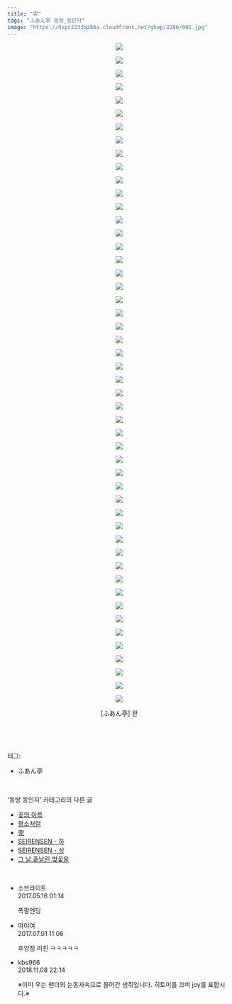 ```yaml
---
title: "完"
tags: "ふあん亭 동방_동인지"
image: "https://dxpc2233q2b6a.cloudfront.net/ghap/2286/001.jpg"
---
```

<div class="article">
<p style="text-align: center; clear: none; float: none;"><img src="{{ site.imgserver3 }}/ghap/2286/001.jpg"/></p>
<p style="text-align: center; clear: none; float: none;"><img src="{{ site.imgserver3 }}/ghap/2286/002.jpg"/></p>
<p style="text-align: center; clear: none; float: none;"><img src="{{ site.imgserver3 }}/ghap/2286/003.jpg"/></p>
<p style="text-align: center; clear: none; float: none;"><img src="{{ site.imgserver3 }}/ghap/2286/004.jpg"/></p>
<p style="text-align: center; clear: none; float: none;"><img src="{{ site.imgserver3 }}/ghap/2286/005.jpg"/></p>
<p style="text-align: center; clear: none; float: none;"><img src="{{ site.imgserver3 }}/ghap/2286/006.jpg"/></p>
<p style="text-align: center; clear: none; float: none;"><img src="{{ site.imgserver3 }}/ghap/2286/007.jpg"/></p>
<p style="text-align: center; clear: none; float: none;"><img src="{{ site.imgserver3 }}/ghap/2286/008.jpg"/></p>
<p style="text-align: center; clear: none; float: none;"><img src="{{ site.imgserver3 }}/ghap/2286/009.jpg"/></p>
<p style="text-align: center; clear: none; float: none;"><img src="{{ site.imgserver3 }}/ghap/2286/010.jpg"/></p>
<p style="text-align: center; clear: none; float: none;"><img src="{{ site.imgserver3 }}/ghap/2286/011.jpg"/></p>
<p style="text-align: center; clear: none; float: none;"><img src="{{ site.imgserver3 }}/ghap/2286/012.jpg"/></p>
<p style="text-align: center; clear: none; float: none;"><img src="{{ site.imgserver3 }}/ghap/2286/013.jpg"/></p>
<p style="text-align: center; clear: none; float: none;"><img src="{{ site.imgserver3 }}/ghap/2286/014.jpg"/></p>
<p style="text-align: center; clear: none; float: none;"><img src="{{ site.imgserver3 }}/ghap/2286/015.jpg"/></p>
<p style="text-align: center; clear: none; float: none;"><img src="{{ site.imgserver3 }}/ghap/2286/016.jpg"/></p>
<p style="text-align: center; clear: none; float: none;"><img src="{{ site.imgserver3 }}/ghap/2286/017.jpg"/></p>
<p style="text-align: center; clear: none; float: none;"><img src="{{ site.imgserver3 }}/ghap/2286/018.jpg"/></p>
<p style="text-align: center; clear: none; float: none;"><img src="{{ site.imgserver3 }}/ghap/2286/019.jpg"/></p>
<p style="text-align: center; clear: none; float: none;"><img src="{{ site.imgserver3 }}/ghap/2286/020.jpg"/></p>
<p style="text-align: center; clear: none; float: none;"><img src="{{ site.imgserver3 }}/ghap/2286/021.jpg"/></p>
<p style="text-align: center; clear: none; float: none;"><img src="{{ site.imgserver3 }}/ghap/2286/022.jpg"/></p>
<p style="text-align: center; clear: none; float: none;"><img src="{{ site.imgserver3 }}/ghap/2286/023.jpg"/></p>
<p style="text-align: center; clear: none; float: none;"><img src="{{ site.imgserver3 }}/ghap/2286/024.jpg"/></p>
<p style="text-align: center; clear: none; float: none;"><img src="{{ site.imgserver3 }}/ghap/2286/025.jpg"/></p>
<p style="text-align: center; clear: none; float: none;"><img src="{{ site.imgserver3 }}/ghap/2286/026.jpg"/></p>
<p style="text-align: center; clear: none; float: none;"><img src="{{ site.imgserver3 }}/ghap/2286/027.jpg"/></p>
<p style="text-align: center; clear: none; float: none;"><img src="{{ site.imgserver3 }}/ghap/2286/028.jpg"/></p>
<p style="text-align: center; clear: none; float: none;"><img src="{{ site.imgserver3 }}/ghap/2286/029.jpg"/></p>
<p style="text-align: center; clear: none; float: none;"><img src="{{ site.imgserver3 }}/ghap/2286/030.jpg"/></p>
<p style="text-align: center; clear: none; float: none;"><img src="{{ site.imgserver3 }}/ghap/2286/031.jpg"/></p>
<p style="text-align: center; clear: none; float: none;"><img src="{{ site.imgserver3 }}/ghap/2286/032.jpg"/></p>
<p style="text-align: center; clear: none; float: none;"><img src="{{ site.imgserver3 }}/ghap/2286/033.jpg"/></p>
<p style="text-align: center; clear: none; float: none;"><img src="{{ site.imgserver3 }}/ghap/2286/034.jpg"/></p>
<p style="text-align: center; clear: none; float: none;"><img src="{{ site.imgserver3 }}/ghap/2286/035.jpg"/></p>
<p style="text-align: center; clear: none; float: none;"><img src="{{ site.imgserver3 }}/ghap/2286/036.jpg"/></p>
<p style="text-align: center; clear: none; float: none;"><img src="{{ site.imgserver3 }}/ghap/2286/037.jpg"/></p>
<p style="text-align: center; clear: none; float: none;"><img src="{{ site.imgserver3 }}/ghap/2286/038.jpg"/></p>
<p style="text-align: center; clear: none; float: none;"><img src="{{ site.imgserver3 }}/ghap/2286/039.jpg"/></p>
<p style="text-align: center; clear: none; float: none;"><img src="{{ site.imgserver3 }}/ghap/2286/040.jpg"/></p>
<p style="text-align: center; clear: none; float: none;"><img src="{{ site.imgserver3 }}/ghap/2286/041.jpg"/></p>
<p style="text-align: center; clear: none; float: none;"><img src="{{ site.imgserver3 }}/ghap/2286/042.jpg"/></p>
<p style="text-align: center; clear: none; float: none;"><img src="{{ site.imgserver3 }}/ghap/2286/043.jpg"/></p>
<p style="text-align: center; clear: none; float: none;"><img src="{{ site.imgserver3 }}/ghap/2286/044.jpg"/></p>
<p style="text-align: center; clear: none; float: none;"><img src="{{ site.imgserver3 }}/ghap/2286/045.jpg"/></p>
<p style="text-align: center; clear: none; float: none;"><img src="{{ site.imgserver3 }}/ghap/2286/046.jpg"/></p>
<p style="text-align: center; clear: none; float: none;"><img src="{{ site.imgserver3 }}/ghap/2286/047.jpg"/></p>
<p style="text-align: center; clear: none; float: none;"><img src="{{ site.imgserver3 }}/ghap/2286/048.jpg"/></p>
<p style="text-align: center; clear: none; float: none;"><img src="{{ site.imgserver3 }}/ghap/2286/049.jpg"/></p>
<p style="text-align: center; clear: none; float: none;"><img src="{{ site.imgserver3 }}/ghap/2286/050.jpg"/></p>
<p style="text-align: center; clear: none; float: none;">[ふあん亭] 완</p>
<p><br/></p>
</div><br/>
<div class="tagTrail">
<p>태그: </p>
<ul>
<li>ふあん亭</li>
</ul>
</div><br/>
<div class="another">
<p>'동방 동인지' 카테고리의 다른 글</p>
<ul>
<li><a href="/ghap_2288">꽃의 이름</a></li>
<li><a href="/ghap_2287">평소처럼</a></li>
<li><a href="/ghap_2286">完</a></li>
<li><a href="/ghap_2285">SEIRENSEN - 하</a></li>
<li><a href="/ghap_2284">SEIRENSEN - 상</a></li>
<li><a href="/ghap_2283">그 날 흩날린 벚꽃을</a></li>
</ul>
</div><br/>
<div class="cb_module cb_fluid">
<div class="cb_wrt cb_profile">
<div class="comment">
<ul>
<li class="cb_thumb_off" id="comment14990040">
<div class="cb_comment_area">
<div class="cb_info_area">
<div class="cb_section">
<span class="cb_nick_name">소브라이트</span>
</div>
<div class="cb_section">
<span class="cb_date">2017.05.16 01:14 </span>
</div>
</div>
<div class="cb_dsc_comment">
<p class="cb_dsc">
											폭팔엔딩
										</p>
</div>
</div></li>
<li class="cb_thumb_off" id="comment15026627">
<div class="cb_comment_area">
<div class="cb_info_area">
<div class="cb_section">
<span class="cb_nick_name">여야여</span>
</div>
<div class="cb_section">
<span class="cb_date">2017.07.01 11:06 </span>
</div>
</div>
<div class="cb_dsc_comment">
<p class="cb_dsc">
											후앙정 미친 ㅋㅋㅋㅋㅋ
										</p>
</div>
</div></li>
<li class="cb_thumb_off" id="comment15370072">
<div class="cb_comment_area">
<div class="cb_info_area">
<div class="cb_section">
<span class="cb_nick_name">kbs966</span>
</div>
<div class="cb_section">
<span class="cb_date">2018.11.08 22:14 </span>
</div>
</div>
<div class="cb_dsc_comment">
<p class="cb_dsc">
											※이미 우는 팬더의 눈동자속으로 들어간 생쥐입니다. 히토미를 끄며 joy를 표합시다.※
										</p>
</div>
</div></li>
</ul>
</div>
</div><!-- commentList close -->
</div><br/>

